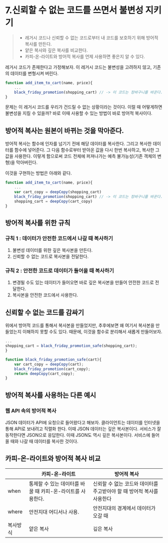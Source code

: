 # 7.신뢰할 수 없는 코드를 쓰면서 불변성 지키기 

> - 레거시 코드나 신뢰할 수 없는 코드로부터 내 코드를 보호하기 위해 방어적 복사를 만든다. 
> - 얕은 복사와 깊은 복사를 비교한다. 
> - 카피-온-라이트와 방어적 복사를 언제 사용하면 좋은지 알 수 있다. 


레거시 코드가 존재한다고 가정해보자. 이 레거시 코드는 불변성을 고려하지 않고, 기존의 데이터를 변형시켜 버린다. 
```javascript 
function add_item_to_cart(name, price){
	...
	black_friday_promotion(shopping_cart) // -> 이 코드는 장바구니를 바꾼다. 
}
```

문제는 이 레거시 코드를 우리가 건드릴 수 없는 상황이라는 것이다. 이럴 때 어떻게하면 불변성을 지킬 수 있을까? 바로 이때 사용할 수 있는 방법이 바로 방어적 복사이다. 


## 방어적 복사는 원본이 바뀌는 것을 막아준다. 

방어적 복사는 함수에 인자를 넘기기 전에 해당 데이터를 복사한다. 그리고 복사한 데이터를 함수에 넣어준다. 그 다음 함수로부터 받아온 값을 다시 한번 복사하고, 복사한 그 값을 사용한다. 이렇게 함으로써 코드 전체에 퍼져나가는 예측 불가능성(기존 객체의 변형)을 막아버린다.

이것을 구현하는 방법은 아래와 같다. 
```javascript
function add_item_to_cart(name, price){
	...
	var cart_copy = deepCopy(shopping_cart)
	black_friday_promotion(shopping_cart) // -> 이 코드는 장바구니를 바꾼다. 
	shopping_cart = deepCopy(cart_copy)
}
```



## 방어적 복사를 위한 규칙 

### 규칙 1 : 데이터가 안전한 코드에서 나갈 때 복사하기 

1. 불변성 데이터를 위한 깊은 복사본을 만든다. 
2. 신뢰할 수 없는 코드로 복사본을 전달한다. 


### 규칙 2 : 안전한 코드로 데이터가 들어올 때 복사하기 

1. 변경될 수도 있는 데이터가 들어오면 바로 깊은 복사본을 만들어 안전한 코드로 전달한다. 
2. 복사본을 안전한 코드에서 사용한다. 



## 신뢰할 수 없는 코드를 감싸기 

위에서 방어적 코드를 통해서 복사본을 만들었지만, 추후에보면 왜 여기서 복사본을 만들었는지 이해하지 못할 수도 있다. 때문에, 이것을 함수로 분리해서 새롭게 만들어보자. 

```javascript 
...
shopping_cart = black_friday_promotion_safe(shopping_cart);
}

function black_friday_promotion_safe(cart){
	var cart_copy = deepCopy(cart);
	black_friday_promotion(cart_copy);
	return deepCopy(cart_copy);
}
```


##  방어적 복사를 사용하는 다른 예시 

### 웹 API 속의 방어적 복사 

JSON 데이터가 API에 요청으로 들어왔다고 해보자. 클라이언트는 데이터를 인터넷을 통해 API로 보내려고 직렬화 한다. 이때 JSON 데이터는 깊은 복사본이다. 서비스가 잘 동작한다면 JSON으로 응답한다. 이때 JSON도 역시 깊은 복사본이다. 서비스에 들어올 때와 나갈 때 데이터를 복사한 것이다. 


## 카피-온-라이트와 방어적 복사 비교 

| |카피-온-라이트 |방어적 복사 |
|---|-|-| 
|when |통제할 수 있는 데이터를 바꿀 때 카피-온-라이트를 사용한다.|신뢰할 수 없는 코드와 데이터를 주고받아야 할 때 방어적 복사를 사용한다|
|where|안전지대 어디서나 사용.|안전지대의 경계에서 데이터가 오갈 때|
|복사방식 |얕은 복사 | 깊은 복사|

